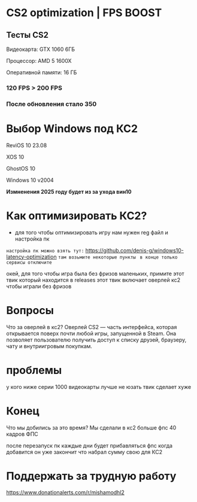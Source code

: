 # CS2 optimization | FPS BOOST
## Тесты CS2 
Видеокарта: GTX 1060 6ГБ

Процессор: AMD 5 1600X

Оперативной памяти: 16 ГБ

### 120 FPS > 200 FPS
### После обновления стало 350
# Выбор Windows под КС2
ReviOS 10 23.08

XOS 10

GhostOS 10

Windows 10 v2004 

__Измненения 2025 году будет из за ухода вин10__

# Как оптимизировать КС2?

- для того чтобы оптимизировать игру нам нужен reg файл и настройка пк

```настройка пк можно взять тут:```
https://github.com/denis-g/windows10-latency-optimization ```там возьмите некоторые пункты```
 ``` в конце только сервисы отключите```

окей, для того чтобы игра была без фризов маленьких, примите этот твик который находится в releases
этот твик включает оверлей кс2 чтобы играли без фризов 


# Вопросы
Что за оверлей в кс2?
Оверлей CS2 — часть интерфейса, которая открывается поверх почти любой игры, запущенной в Steam. Она позволяет пользователю получить доступ к списку друзей, браузеру, чату и внутриигровым покупкам.

# проблемы
у кого ниже серии 1000 видеокарты 
лучше не юзать твик
сделает хуже

# Конец
Что мы добились за это время?
Мы сделали в кс2 больше фпс 40 кадров ФПС

после перезапуск пк каждые дни будет прибавляться фпс когда добавится он уже закончит что набрал сумму свою для КС2
# Поддержать за трудную работу
https://www.donationalerts.com/r/mishamodhl2

